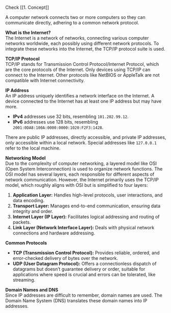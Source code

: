 Check [[1. Concept]]

A computer network connects two or more computers so they can communicate directly, adhering to a common network protocol.

**What is the Internet?**  
The Internet is a network of networks, connecting various computer networks worldwide, each possibly using different network protocols. To integrate these networks into the Internet, the TCP/IP protocol suite is used.

**TCP/IP Protocol**  
TCP/IP stands for Transmission Control Protocol/Internet Protocol, which are the core protocols of the Internet. Only devices using TCP/IP can connect to the Internet. Other protocols like NetBIOS or AppleTalk are not compatible with Internet connectivity.

**IP Address**  
An IP address uniquely identifies a network interface on the Internet. A device connected to the Internet has at least one IP address but may have more.

- **IPv4** addresses use 32 bits, resembling `101.202.99.12`.
- **IPv6** addresses use 128 bits, resembling `2001:0DA8:100A:0000:0000:1020:F2F3:1428`.

There are public IP addresses, directly accessible, and private IP addresses, only accessible within a local network. Special addresses like `127.0.0.1` refer to the local machine.

**Networking Model**  
Due to the complexity of computer networking, a layered model like OSI (Open System Interconnection) is used to organize network functions. The OSI model has several layers, each responsible for different aspects of network communication. However, the Internet primarily uses the TCP/IP model, which roughly aligns with OSI but is simplified to four layers:

1. **Application Layer:** Handles high-level protocols, user interactions, and data encoding.
2. **Transport Layer:** Manages end-to-end communication, ensuring data integrity and order.
3. **Internet Layer (IP Layer):** Facilitates logical addressing and routing of packets.
4. **Link Layer (Network Interface Layer):** Deals with physical network connections and hardware addressing.

**Common Protocols**  
- **TCP (Transmission Control Protocol):** Provides reliable, ordered, and error-checked delivery of bytes over the network.
- **UDP (User Datagram Protocol):** Offers a connectionless dispatch of datagrams but doesn’t guarantee delivery or order, suitable for applications where speed is crucial and errors can be tolerated, like streaming.

**Domain Names and DNS**  
Since IP addresses are difficult to remember, domain names are used. The Domain Name System (DNS) translates these domain names into IP addresses.
